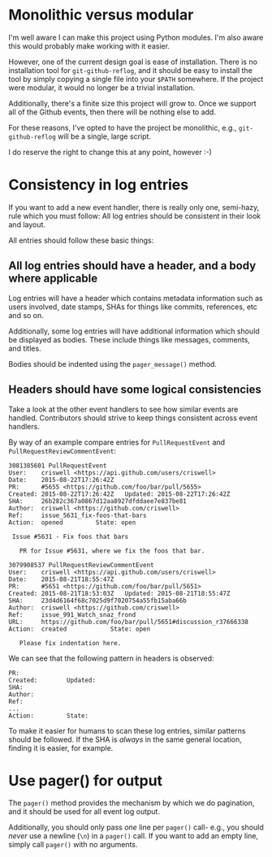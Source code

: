# Monolithic versus modular

I'm well aware I can make this project using Python modules. I'm also
aware this would probably make working with it easier.

However, one of the current design goal is ease of installation. There is no
installation tool for `git-github-reflog`, and it should be easy to install
the tool by simply copying a single file into your `$PATH` somewhere. If
the project were modular, it would no longer be a trivial installation.

Additionally, there's a finite size this project will grow to. Once we support
all of the Github events, then there will be nothing else to add.

For these reasons, I've opted to have the project be monolithic, e.g., 
`git-github-reflog` will be a single, large script.

I do reserve the right to change this at any point, however :-)

# Consistency in log entries

If you want to add a new event handler, there is really only one, semi-hazy,
rule which you must follow: All log entries should be consistent in their
look and layout.

All entries should follow these basic things:

## All log entries should have a header, and a body where applicable

Log entries will have a header which contains metadata information such
as users involved, date stamps, SHAs for things like commits, references,
etc and so on.

Additionally, some log entries will have additional information which
should be displayed as bodies. These include things like messages,
comments, and titles.

Bodies should be indented using the `pager_message()` method.

## Headers should have some logical consistencies

Take a look at the other event handlers to see how similar events are
handled. Contributors should strive to keep things consistent across
event handlers.

By way of an example compare entries for `PullRequestEvent` and
`PullRequestReviewCommentEvent`:

```
3081385601 PullRequestEvent
User:    criswell <https://api.github.com/users/criswell>
Date:    2015-08-22T17:26:42Z
PR:      #5655 <https://github.com/foo/bar/pull/5655>
Created: 2015-08-22T17:26:42Z   Updated: 2015-08-22T17:26:42Z
SHA:     26b282c367a0867d12aa8927dfddaee7e837be81
Author:  criswell <https://github.com/criswell>
Ref:     issue_5631_fix-foos-that-bars
Action:  opened         State: open

 Issue #5631 - Fix foos that bars

   PR for Issue #5631, where we fix the foos that bar.
```

```
3079908537 PullRequestReviewCommentEvent
User:    criswell <https://api.github.com/users/criswell>
Date:    2015-08-21T18:55:47Z
PR:      #5651 <https://github.com/foo/bar/pull/5651>
Created: 2015-08-21T18:53:03Z   Updated: 2015-08-21T18:55:47Z
SHA:     23d4d6164f68c7025d9f7020754a55fb15aba66b
Author:  criswell <https://github.com/criswell>
Ref:     issue_991_Watch_snaz_frond
URL:     https://github.com/foo/bar/pull/5651#discussion_r37666338
Action:  created            State: open

   Please fix indentation here.
```

We can see that the following pattern in headers is observed:

```
PR:
Created:        Updated:
SHA:
Author:
Ref:
...
Action:         State:
```

To make it easier for humans to scan these log entries, similar patterns
should be followed. If the SHA is *always* in the same general location,
finding it is easier, for example.

# Use pager() for output

The `pager()` method provides the mechanism by which we do pagination, and it
should be used for all event log output.

Additionally, you should only pass *one* line per `pager()` call- e.g., you
should *never* use a newline (`\n`) in a `pager()` call. If you want to add
an empty line, simply call `pager()` with no arguments.

